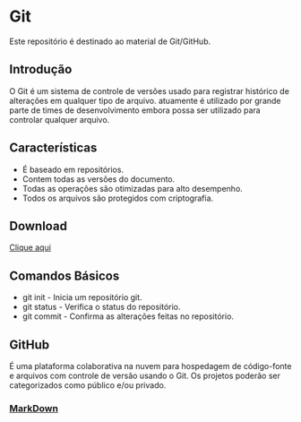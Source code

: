 # Git
Este repositório é destinado ao material de Git/GitHub.

## Introdução
O Git é um sistema de controle de versões usado para registrar histórico de alterações em qualquer tipo de arquivo. atuamente é utilizado por grande parte de times de desenvolvimento embora possa ser utilizado para controlar qualquer arquivo.

## Características
* É baseado em repositórios.
* Contem todas as versões do documento.
* Todas as operações são otimizadas para alto desempenho.
* Todos os arquivos são protegidos com criptografia.

## Download 
[Clique aqui](https://git-scm.com/)

## Comandos Básicos
* git init - Inicia um repositório git.
* git status - Verifica o status do repositório.
* git commit - Confirma as alterações feitas no repositório.


## GitHub
É  uma plataforma colaborativa na nuvem para hospedagem de código-fonte e arquivos com controle de versão usando o Git. Os projetos poderão ser categorizados como público e/ou privado.


### [MarkDown](LinguagemMarkdown.md)

